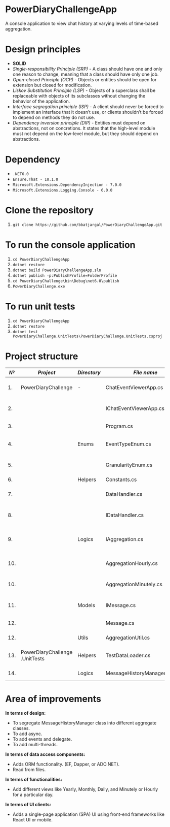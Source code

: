 # PowerDiaryChallengeApp
A console application to view chat history at varying levels of time-based aggregation.

# Design principles

- **SOLID**
- *Single-responsibility Principle (SRP)* - A class should have one and only one reason to change, meaning that a class should have only one job.
- *Open-closed Principle (OCP)* - Objects or entities should be open for extension but closed for modification.
- *Liskov Substitution Principle (LSP)* - Objects of a superclass shall be replaceable with objects of its subclasses without changing the behavior of the application.
- *Interface segregation principle (ISP)* - A client should never be forced to implement an interface that it doesn’t use, or clients shouldn’t be forced to depend on methods they do not use.
- *Dependency inversion principle (DIP)* - Entities must depend on abstractions, not on concretions. It states that the high-level module must not depend on the low-level module, but they should depend on abstractions.

# Dependency

- `.NET6.0`
- `Ensure.That - 10.1.0`
- `Microsoft.Extensions.DependencyInjection - 7.0.0`
- `Microsoft.Extensions.Logging.Console - 6.0.0`

# Clone the repository

1. `git clone https://github.com/bbatjargal/PowerDiaryChallengeApp.git`

# To run the console application

1. `cd PowerDiaryChallengeApp`
1. `dotnet restore`
1. `dotnet build PowerDiaryChallengeApp.sln`
1. `dotnet publish -p:PublishProfile=FolderProfile`
1. `cd PowerDiaryChallenge\bin\Debug\net6.0\publish`
1. `PowerDiaryChallenge.exe`


# To run unit tests

1. `cd PowerDiaryChallengeApp`
1. `dotnet restore`
1. `dotnet test PowerDiaryChallenge.UnitTests\PowerDiaryChallenge.UnitTests.csproj`

# Project structure

|*№*| *Project*                      | *Directory* | *File name*                    |  *Description* |
|---|---                             |---          |---                             |---|
| 1.|   PowerDiaryChallenge          |     -       | ChatEventViewerApp.cs          | Contains an application class to view chat history.  |
| 2.|                                |             | IChatEventViewerApp.cs         | Contains an application interface to view chat history.  |
| 3.|                                |             | Program.cs                     |  Contains the main entry to start the application. |
| 4.|                                |  Enums      | EventTypeEnum.cs               |  Contains event type enums to represent message event types. | 
| 5.|                                |             |  GranularityEnum.cs            |  Contains granularity enums to represent an "aggregation level". |
| 6.|                                |  Helpers    |  Constants.cs                  | Contains constants.  |
| 7.|                                |             | DataHandler.cs                 |  Contains a data handler class to generate a list of messages. |
| 8.|                                |             |  IDataHandler.cs               | Contains a data handler interface to generate a list of messages.  |
| 9.|                                | Logics      | IAggregation.cs      | Contains a aggregation interface to aggregate chat history based on a time-based granularity.  |
|10.|                                |             | AggregationHourly.cs       | Contains an aggregation class to aggregate chat history hourly.  |
|10.|                                |             | AggregationMinutely.cs      | Contains an aggregation class to aggregate chat history minutely.  |
|11.|                                |  Models     |  IMessage.cs                   | Contains a model interface to store a message.  |
|12.|                                |             |  Message.cs                    |  Contains a model class to store a message. |
|12.|                                |  Utils      |  AggregationUtil.cs            |  Contains a class which provides utility functions. |
|13.| PowerDiaryChallenge .UnitTests | Helpers     |  TestDataLoader.cs             |  Contains a helper function to load messages for a test run. |
|14.|                                | Logics      | MessageHistoryManagerTests.cs  | Contains unit tests for MessageHistoryManager.  |

# Area of improvements

**In terms of design:**

- To segregate MessageHistoryManager class into different aggregate classes.
- To add async.
- To add events and delegate.
- To add multi-threads.

**In terms of data access components:**

- Adds ORM functionality. (EF, Dapper, or ADO.NET).
- Read from files.

**In terms of functionalities:**

- Add different views like Yearly, Monthly, Daily, and Minutely or Hourly for a particular day.

**In terms of UI clients:**

- Adds a single-page application (SPA) UI using front-end frameworks like React UI or mobile.


